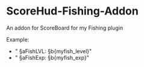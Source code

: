 # ScoreHud-Fishing-Addon
An addon for ScoreBoard for my Fishing plugin

Example: 
- " §aFishLVL: §b{myfish_level}"
- " §aFishExp: §b{myfish_exp}"
